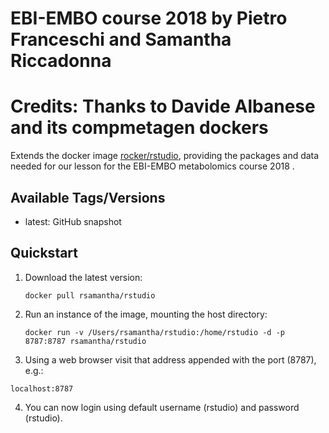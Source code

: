 # EBI-EMBO course 2018 by Pietro Franceschi and Samantha Riccadonna

# Credits: Thanks to Davide Albanese and its compmetagen dockers 

Extends the docker image [rocker/rstudio](https://hub.docker.com/r/rocker/hadleyverse/), providing the packages and data needed for our lesson for the EBI-EMBO metabolomics course 2018 .

## Available Tags/Versions

- latest: GitHub snapshot

## Quickstart

1. Download the latest version:

   `docker pull rsamantha/rstudio`

2. Run an instance of the image, mounting the host directory:

   `docker run -v /Users/rsamantha/rstudio:/home/rstudio -d -p 8787:8787 rsamantha/rstudio`

3. Using a web browser visit that address appended with the port (8787), e.g.:

  `localhost:8787`

4. You can now login using default username (rstudio) and password (rstudio).
